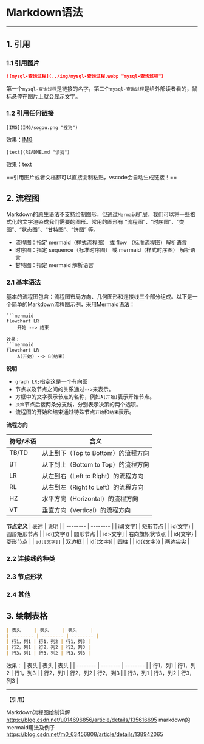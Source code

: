 # Markdown语法
---
## 1. 引用
### 1.1 引用图片
```markdown
![mysql-查询过程](../img/mysql-查询过程.webp "mysql-查询过程")
```
第一个`mysql-查询过程`是链接的名字，第二个`mysql-查询过程`是给外部读者看的，鼠标悬停在图片上就会显示文字。

### 1.2 引用任何链接
```
[IMG](IMG/sogou.png "搜狗")
```
效果：[IMG](IMG/sogou.png "搜狗")
```
[text](README.md "读我")
```
效果：[text](README.md "读我")

==引用图片或者文档都可以直接复制粘贴，vscode会自动生成链接！==

## 2. 流程图
Markdown的原生语法不支持绘制图形，但通过`Mermaid`扩展，我们可以将一些格式化的文字渲染成我们需要的图形。常用的图形有 “流程图”、“时序图”、“类图”、“状态图”、“甘特图”、“饼图” 等。


- 流程图：指定 mermaid（样式流程图） 或 flow （标准流程图）解析语言
- 时序图：指定 sequence（标准时序图） 或 mermaid（样式时序图） 解析语言
- 甘特图：指定 mermaid 解析语言

### 2.1 基本语法
基本的流程图包含：流程图布局方向、几何图形和连接线三个部分组成。以下是一个简单的Markdown流程图示例，采用Mermaid语法：
```
```mermaid
flowchart LR
    开始 --> 结束
```
```
效果：
```mermaid
flowchart LR
    A(开始) --> B(结束)
```

**说明**
- `graph LR;`指定这是一个有向图
- 节点以及节点之间的关系通过`-->`来表示。
- 方框中的文字表示节点的名称，例如`A[开始]`表示开始节点。
- `决策`节点后接两条分支线，分别表示决策的两个选项。
- 流程图的开始和结束通过特殊节点`开始`和`结束`表示。

**流程方向**

| 符号/术语     | 含义     | 
| -------- | -------- | 
| TB/TD | 从上到下（Top to Bottom）的流程方向 | 
| BT | 从下到上（Bottom to Top）的流程方向 | 
| LR | 从左到右（Left to Right）的流程方向 | 
| RL | 从右到左（Right to Left）的流程方向 | 
| HZ | 水平方向（Horizontal）的流程方向 | 
| VT | 垂直方向（Vertical）的流程方向 | 

**节点定义**
| 表述     | 说明     | 
| -------- | -------- |
| id[文字] | 矩形节点 |
| id(文字) | 圆形矩形节点 |
| id((文字)) | 圆形节点 |
| id>文字] | 右向旗帜状节点 |
| id{文字} | 菱形节点 |
| `id[[文字]]` | 双边框 |
| id[(文字)] | 圆柱 |
| id{{文字}} | 两边尖尖 |

### 2.2 连接线的种类

### 2.3 节点形状

### 2.4 其他

## 3. 绘制表格
```markdown
| 表头     | 表头     | 表头     |
| -------- | -------- | -------- |
| 行1，列1 | 行1，列2 | 行1，列3 |
| 行2，列1 | 行2，列2 | 行2，列3 |
| 行3，列1 | 行3，列2 | 行3，列3 |
```
效果：
| 表头     | 表头     | 表头     |
| -------- | -------- | -------- |
| 行1，列1 | 行1，列2 | 行1，列3 |
| 行2，列1 | 行2，列2 | 行2，列3 |
| 行3，列1 | 行3，列2 | 行3，列3 |

---
【引用】

Markdown流程图绘制详解 https://blog.csdn.net/u014696856/article/details/135616695
markdown的mermaid用法及例子 https://blog.csdn.net/m0_63456808/article/details/138942065